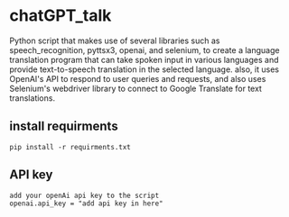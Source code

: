 # chatGPT_talk
Python script that makes use of several libraries such as speech_recognition, pyttsx3, openai, and selenium, to create a language translation program that can take spoken input in various languages and provide text-to-speech translation in the selected language. also, it uses OpenAI's API to respond to user queries and requests, and also uses Selenium's webdriver library to connect to Google Translate for text translations.

## install requirments
    pip install -r requirments.txt

## API key
    add your openAi api key to the script
    openai.api_key = "add api key in here"
    
